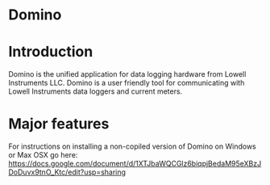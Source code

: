 # Domino
# Introduction
Domino is the unified application for data logging hardware from Lowell Instruments LLC.  Domino is a user friendly tool for communicating with Lowell Instruments data loggers and current meters.
# Major features



For instructions on installing a non-copiled version of Domino on Windows or Max OSX go here: https://docs.google.com/document/d/1XTJbaWQCGlz6biqpjBedaM95eXBzJDoDuvx9tnO_Ktc/edit?usp=sharing
